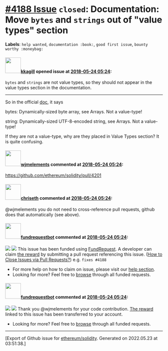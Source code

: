 # [\#4188 Issue](https://github.com/ethereum/solidity/issues/4188) `closed`: Documentation: Move `bytes` and `strings` out of "value types" section
**Labels**: `help wanted`, `documentation :book:`, `good first issue`, `bounty worthy :moneybag:`


#### <img src="https://avatars.githubusercontent.com/u/7738916?u=701021c2844a1911129103b4f07c64f1291417db&v=4" width="50">[kkagill](https://github.com/kkagill) opened issue at [2018-05-24 05:24](https://github.com/ethereum/solidity/issues/4188):

`bytes` and `strings` are not value types, so they should not appear in the value types section in the documentation.

---

So in the official [doc](http://solidity.readthedocs.io/en/develop/types.html#dynamically-sized-byte-array), it says 

bytes: Dynamically-sized byte array, see Arrays. Not a value-type!

string: Dynamically-sized UTF-8-encoded string, see Arrays. Not a value-type!

If they are not a value-type, why are they placed in Value Types section? It is quite confusing.



#### <img src="https://avatars.githubusercontent.com/u/799573?v=4" width="50">[wjmelements](https://github.com/wjmelements) commented at [2018-05-24 05:24](https://github.com/ethereum/solidity/issues/4188#issuecomment-392981495):

https://github.com/ethereum/solidity/pull/4201

#### <img src="https://avatars.githubusercontent.com/u/9073706?v=4" width="50">[chriseth](https://github.com/chriseth) commented at [2018-05-24 05:24](https://github.com/ethereum/solidity/issues/4188#issuecomment-393115069):

@wjmelements you do not need to cross-reference pull requests, github does that automatically (see above).

#### <img src="https://avatars.githubusercontent.com/u/39763116?u=7a73b0f318557c5bb7cd89ff4bc88d55a530b2ee&v=4" width="50">[fundrequestbot](https://github.com/fundrequestbot) commented at [2018-05-24 05:24](https://github.com/ethereum/solidity/issues/4188#issuecomment-393830912):

[![](https://fundrequest.io/requests/10/badge)](https://fundrequest.io/requests/10) [![](https://fundrequest.io/assets/img/powered-by-fundrequest-badge.svg)](https://fundrequest.io)
This issue has been funded using [FundRequest](https://fundrequest.io/requests/10). A developer can claim [the reward](https://fundrequest.io/requests/10) by submitting a pull request referencing this issue. ([How to Close Issues via Pull Requests?](https://help.github.com/articles/closing-issues-using-keywords)) e.g. `fixes #4188`

* For more help on how to claim on issue, please visit our [help section](https://help.fundrequest.io).
* Looking for more? Feel free to [browse](https://fundrequest.io/requests) through all funded requests.

#### <img src="https://avatars.githubusercontent.com/u/39763116?u=7a73b0f318557c5bb7cd89ff4bc88d55a530b2ee&v=4" width="50">[fundrequestbot](https://github.com/fundrequestbot) commented at [2018-05-24 05:24](https://github.com/ethereum/solidity/issues/4188#issuecomment-394635832):

[![](https://fundrequest.io/requests/10/badge)](https://fundrequest.io/requests/10) [![](https://fundrequest.io/assets/img/powered-by-fundrequest-badge.svg)](https://fundrequest.io)
Thank you @wjmelements for your code contribution. [The reward](https://fundrequest.io/requests/10) linked to this issue has been transferred to your account.

* Looking for more? Feel free to [browse](https://fundrequest.io/requests) through all funded requests.


-------------------------------------------------------------------------------



[Export of Github issue for [ethereum/solidity](https://github.com/ethereum/solidity). Generated on 2022.05.23 at 03:51:38.]

